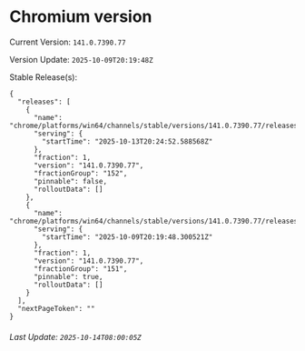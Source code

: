 # Chromium version

Current Version: `141.0.7390.77`

Version Update: `2025-10-09T20:19:48Z`

Stable Release(s):
```
{
  "releases": [
    {
      "name": "chrome/platforms/win64/channels/stable/versions/141.0.7390.77/releases/1760387092",
      "serving": {
        "startTime": "2025-10-13T20:24:52.588568Z"
      },
      "fraction": 1,
      "version": "141.0.7390.77",
      "fractionGroup": "152",
      "pinnable": false,
      "rolloutData": []
    },
    {
      "name": "chrome/platforms/win64/channels/stable/versions/141.0.7390.77/releases/1760041188",
      "serving": {
        "startTime": "2025-10-09T20:19:48.300521Z"
      },
      "fraction": 1,
      "version": "141.0.7390.77",
      "fractionGroup": "151",
      "pinnable": true,
      "rolloutData": []
    }
  ],
  "nextPageToken": ""
}
```

###### Last Update: `2025-10-14T08:00:05Z`
        